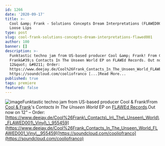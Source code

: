 ```yaml
---
id: 1266
date: '2020-09-17'
title: >-
  Cool &amp; Frank - Solutions Concepts Dream Interpretations (FLAWED001) -
  Loose Lips
type: post
slug: cool-frank-solutions-concepts-dream-interpretations-flawed001
author: 100
banner: []
description: >-
  Funktastic techno jam from US-based producer Cool &amp; Frank! From Cool &amp;
  Frank&#39;s Contacts In The Unseen World EP on FLAWEd Records. Out now on
  12&quot; &#8211; Order:
  https://www.deejay.de/Cool%26Frank_Contacts_In_The_Unseen_World_FLAWED001_Vinyl__955459
  https://soundcloud.com/cooliofranco [...]Read More...
published: true
tags: premiere
featured: false
---
```

![image](../undefined)Funktastic techno jam from US-based producer Cool & Frank!From [Cool & Frank](https://www.discogs.com/artist/5311856-Cool-And-Frank)'s _Contacts In The Unseen World_ EP on [FLAWEd Records](https://www.facebook.com/FLAWEdRecords).Out now on 12" – Order: [https://www.deejay.de/Cool%26Frank\_Contacts\_In\_The\_Unseen\_World\_FLAWED001\_Vinyl\_\_955459](https://www.deejay.de/Cool%26Frank_Contacts_In_The_Unseen_World_FLAWED001_Vinyl__955459)[https://soundcloud.com/cooliofranco](https://soundcloud.com/cooliofranco)